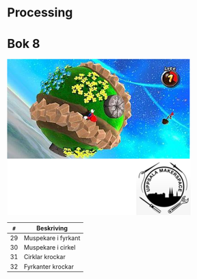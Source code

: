# Processing
# Bok 8

![Bok 8](framsida_8.png)

`#`|Beskriving
---|-----------------------
29 |Muspekare i fyrkant
30 |Muspekare i cirkel
31 |Cirklar krockar
32 |Fyrkanter krockar


